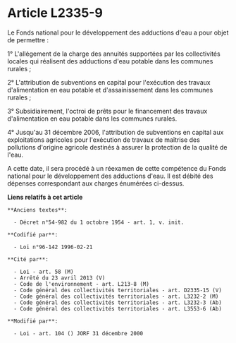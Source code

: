 # Article L2335-9

Le Fonds national pour le développement des adductions d'eau a pour objet de permettre :

1° L'allégement de la charge des annuités supportées par les collectivités locales qui réalisent des adductions d'eau potable
dans les communes rurales ;

2° L'attribution de subventions en capital pour l'exécution des travaux d'alimentation en eau potable et d'assainissement
dans les communes rurales ;

3° Subsidiairement, l'octroi de prêts pour le financement des travaux d'alimentation en eau potable dans les communes
rurales.

4° Jusqu'au 31 décembre 2006, l'attribution de subventions en capital aux exploitations agricoles pour l'exécution de travaux
de maîtrise des pollutions d'origine agricole destinés à assurer la protection de la qualité de l'eau.

A cette date, il sera procédé à un réexamen de cette compétence du Fonds national pour le développement des adductions d'eau.
Il est débité des dépenses correspondant aux charges énumérées ci-dessus.

**Liens relatifs à cet article**

	**Anciens textes**:

	  - Décret n°54-982 du 1 octobre 1954 - art. 1, v. init.

	**Codifié par**:

	  - Loi n°96-142 1996-02-21

	**Cité par**:

	  - Loi - art. 58 (M)
	  - Arrêté du 23 avril 2013 (V)
	  - Code de l'environnement - art. L213-8 (M)
	  - Code général des collectivités territoriales - art. D2335-15 (V)
	  - Code général des collectivités territoriales - art. L3232-2 (M)
	  - Code général des collectivités territoriales - art. L3232-3 (Ab)
	  - Code général des collectivités territoriales - art. L3553-6 (Ab)

	**Modifié par**:

	  - Loi - art. 104 () JORF 31 décembre 2000
